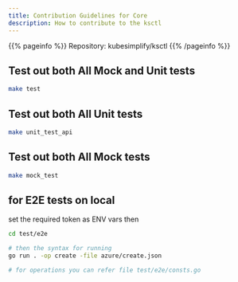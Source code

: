 ```yaml
---
title: Contribution Guidelines for Core
description: How to contribute to the ksctl
---
```


{{% pageinfo %}}
Repository: kubesimplify/ksctl
{{% /pageinfo %}}


## Test out both All Mock and Unit tests
```bash
make test
```

## Test out both All Unit tests
```bash
make unit_test_api
```

## Test out both All Mock tests
```bash
make mock_test
```

## for E2E tests on local
set the required token as ENV vars
then
```bash
cd test/e2e

# then the syntax for running
go run . -op create -file azure/create.json

# for operations you can refer file test/e2e/consts.go
```
